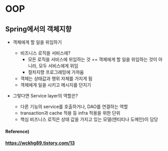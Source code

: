 # OOP

## Spring에서의 객체지향

* 객체에게 할 일을 위임하기
  * 비즈니스 로직을 서비스에?
    * 모든 로직을 서비스에 위임하는 것 == 객체에게 할 일을 위임하는 것이 아니라, 모두 서비스에게 위임
    * 절차지향 프로그래밍에 가까움
  * 객체는 상태값과 행위 자체를 가지게 됨
  * 객체에게 일을 시키고 메시지를 던지기



* 그렇다면 Service layer의 역할은?
  * 다른 기능의 service를 호출하거나, DAO를 연결하는 역할
  * transaction과 cache 적용 등 infra 적용을 위한 단위
  * 핵심 비즈니스 로직은 상태 값을 가지고 있는 모델(엔티티나 도메인)이 담당



#### Reference)

#### https://wckhg89.tistory.com/13